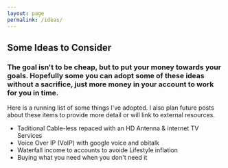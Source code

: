 ```yaml
---
layout: page
permalink: /ideas/
---
```


## Some Ideas to Consider

### The goal isn't to be cheap, but to put your money towards your goals.  Hopefully some you can adopt some of these ideas without a sacrifice, just more money in your account to work for you in time.

Here is a running list of some things I've adopted.  I also plan future posts about these items to provide more detail or will link to external resources.

* Taditional Cable-less repaced with an HD Antenna & internet TV Services
* Voice Over IP (VoIP) with google voice and obitalk
* Waterfall income to accounts to avoide Lifestyle inflation
* Buying what you need when you don't need it


